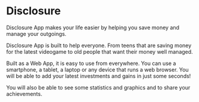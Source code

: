 # Disclosure
Disclosure App makes your life easier by helping you save money and manage your outgoings.

Disclosure App is built to help everyone. From teens that are saving money for the latest videogame to old people that want their money well managed.

Built as a Web App, it is easy to use from everywhere. You can use a smartphone, a tablet, a laptop or any device that runs a web browser. You will be able to add your latest investments and gains in just some seconds!

You will also be able to see some statistics and graphics and to share your achievements.

